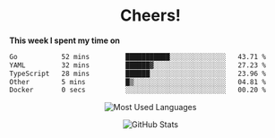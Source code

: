 <h1 align="center">Cheers!</h1>

**This week I spent my time on**
<!--START_SECTION:waka-->

```txt
Go           52 mins         ███████████░░░░░░░░░░░░░░   43.71 %
YAML         32 mins         ██████▓░░░░░░░░░░░░░░░░░░   27.23 %
TypeScript   28 mins         ██████░░░░░░░░░░░░░░░░░░░   23.96 %
Other        5 mins          █▒░░░░░░░░░░░░░░░░░░░░░░░   04.81 %
Docker       0 secs          ░░░░░░░░░░░░░░░░░░░░░░░░░   00.20 %
```

<!--END_SECTION:waka-->

<p align="center"><img src="https://github-readme-stats.vercel.app/api/top-langs/?username=thnkrn&layout=compact&hide=html&theme=tokyonight" alt="Most Used Languages" /></p>

<p align="center"><img src="https://github-readme-stats.vercel.app/api?username=thnkrn&show_icons=true&count_private=true&theme=tokyonight" alt="GitHub Stats" /></p>

<!-- <p align="center"><a href="https://wakatime.com"><img src="https://wakatime.com/share/@thnkrn/40092326-d1bd-471b-89da-9a7c63939402.png" /></p>
 -->
